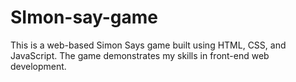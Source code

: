 # SImon-say-game
This is a web-based Simon Says game built using HTML, CSS, and JavaScript. The game demonstrates my skills in front-end web development.
